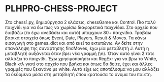 # PLHPRO-CHESS-PROJECT

Στο chess1.py, δημιούργησα 2 κλάσεις, chessGame και Control. Πιο πολύ παιχνίδι για να δω πως να χωρίσω διαφορετικά παιχνίδια.
Στο αρχείο που διαβάζω (το έχω ανεβάσει και αυτό) υπάρχουν 80+ παιχνίδια. Τραβάω βασικά στοιχεία όπως Event, Date, Players, Result & Moves.
Τα κάνω εισαγωγή στο games_dict και από εκεί τα εκτυπώνω.
Αν δείτε στην επανάληψη της συνάρτησης findMoves, έχω μία μεταβλητή J. Αυτή η μεταβλητή αυξάνεται όταν βρει νέα γραμμή (\n).
Όταν αυτό γίνει 2 τότε αλλάζει το παιχνίδι.
Έχω χρησιμοποιήσει και RegExr για να βρω το White, Black κτλ γιατί στο αρχείο που βρήκα και όπως θα δείτε, έχει και άλλες γραμμές που ξεκινάνε με white. Αυτό είχε ως αποτέλεσμα να μου αλλάζει τα δεδομένα μέσα στη μεταβλητή όπου κρατούσα το όνομα του παίκτη. 
